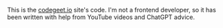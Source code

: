 This is the [codegeet.io](https://codegeet.io/) site's code. I'm not a frontend developer, so it has been written with help from YouTube videos and ChatGPT advice.